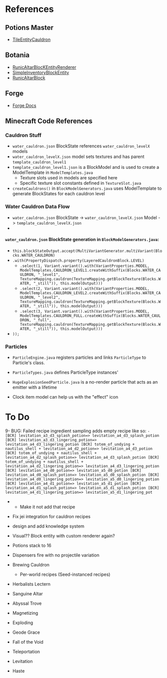 # References

## Potions Master

- [TileEntityCauldron](https://github.com/thevortex/PotionsMaster/blob/master/src/main/java/com/thevortex/potionsmaster/entity/TileEntityCauldron.java)

## Botania

- [RunicAltarBlocKEntityRenderer](https://github.com/VazkiiMods/Botania/blob/780e6fafb9543aef2f78c19ea1eab2e26c36977a/Xplat/src/main/java/vazkii/botania/client/render/block_entity/RunicAltarBlockEntityRenderer.java#L11)
- [SimpleInventoryBlockEntity](https://github.com/VazkiiMods/Botania/blob/1.20.x/Xplat/src/main/java/vazkii/botania/common/block/block_entity/SimpleInventoryBlockEntity.java#L24)
- [RunicAltarBlock](https://github.com/VazkiiMods/Botania/blob/ddf9dea06827671fde7e8f6922cd5573fe749695/Xplat/src/main/java/vazkii/botania/common/block/mana/RunicAltarBlock.java#L41)

## Forge
- [Forge Docs](https://docs.minecraftforge.net/en/1.18.x/gettingstarted/)

## Minecraft Code References

### Cauldron Stuff
- `water_cauldron.json` BlockState references `water_cauldron_levelX` models
- `water_cauldron_levelX.json` model sets textures and has parent `template_cauldron_level1`
- `template_cauldron_level1.json` is a BlockModel and is used to create a ModelTemplate in `ModelTemplates.java` 
  - Texture slots used in models are specified here
  - Specific texture slot constants defined in `TextureSlot.java`
- `createCauldrons()` in `BlockModelGenerators.java` uses ModelTemplate to generate BlockStates for each cauldron level

### Water Cauldron Data Flow
- `water_cauldron.json` BlockState -> `water_cauldron_levelX.json` Model -> `template_cauldron_levelX.json`
- 

#### `water_cauldron.json` BlockState generation in `BlockModelGenerators.java`:
- `this.blockStateOutput.accept(MultiVariantGenerator.multiVariant(Blocks.WATER_CAULDRON)`  
- `.with(PropertyDispatch.property(LayeredCauldronBlock.LEVEL)`  
  - `.select(1, Variant.variant().with(VariantProperties.MODEL, ModelTemplates.CAULDRON_LEVEL1.createWithSuffix(Blocks.WATER_CAULDRON, "_level1", TextureMapping.cauldron(TextureMapping.getBlockTexture(Blocks.WATER, "_still")), this.modelOutput)))`  
  - `.select(2, Variant.variant().with(VariantProperties.MODEL, ModelTemplates.CAULDRON_LEVEL2.createWithSuffix(Blocks.WATER_CAULDRON, "_level2", TextureMapping.cauldron(TextureMapping.getBlockTexture(Blocks.WATER, "_still")), this.modelOutput)))`  
  - `.select(3, Variant.variant().with(VariantProperties.MODEL, ModelTemplates.CAULDRON_FULL.createWithSuffix(Blocks.WATER_CAULDRON, "_full", TextureMapping.cauldron(TextureMapping.getBlockTexture(Blocks.WATER, "_still")), this.modelOutput)))`  
- `));`

### Particles

- `ParticleEngine.java` registers particles and links `ParticleType` to Particle's class.
- `ParticleTypes.java` defines ParticleType instances'
- `HugeExplosionSeedParticle.java` is a no-render particle that acts as an emitter with a lifetime



- Clock item model can help us with the "effect" icon

# To Do

9- BUG: Failed recipe ingredient sampling adds empty recipe like so:
`- [BCR] levitation_a3_d3_splash_potion=> levitation_a4_d3_splash_potion
  [BCR] levitation_a3_d3_lingering_potion=> levitation_a4_d3_lingering_potion
  [BCR] totem_of_undying + nautilus_shell + levitation_a4_d2_potion=> levitation_a4_d3_potion
  [BCR] totem_of_undying + nautilus_shell + levitation_a4_d2_splash_potion=> levitation_a4_d3_splash_potion
  [BCR] totem_of_undying + nautilus_shell + levitation_a4_d2_lingering_potion=> levitation_a4_d3_lingering_potion
  [BCR] levitation_a4_d0_potion=> levitation_a5_d0_potion
  [BCR] levitation_a4_d0_splash_potion=> levitation_a5_d0_splash_potion
  [BCR] levitation_a4_d0_lingering_potion=> levitation_a5_d0_lingering_potion
  [BCR] levitation_a4_d1_potion=> levitation_a5_d1_potion
  [BCR] levitation_a4_d1_splash_potion=> levitation_a5_d1_splash_potion
  [BCR] levitation_a4_d1_lingering_potion=> levitation_a5_d1_lingering_pot`
- - Make it not add that recipe

- Fix jei integration for cauldron recipes
- design and add knowledge system
- Visual?? Block entity with custom renderer again?





- Potions stack to 16
- Dispensers fire with no projectile variation

- Brewing Cauldron
  - Per-world recipes (Seed-instanced recipes)
- Herbalists Lectern
- Sanguine Altar
- Abyssal Trove

- Magnetizing
- Exploding
- Geode Grace
- Fall of the Void
- Teleportation
- Levitation
- Haste




